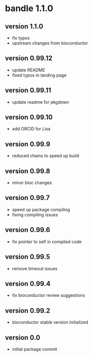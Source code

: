 # bandle 1.1.0

## version 1.1.0
- fix typos
- upstream changes from bioconductor

## version 0.99.12
- update README
- fixed typos in landing page

## version 0.99.11

- update readme for pkgdown
## version 0.99.10

- add ORCID for Lisa
## version 0.99.9

- reduced chains to speed up build
## version 0.99.8

- minor bioc changes 

## version 0.99.7

- speed up package compiling
- fixing compiling issues

## version 0.99.6

- fix pointer to self in compiled code

## version 0.99.5

- remove timeout issues

## version 0.99.4

- fix bioconductor review suggestions

## version 0.99.2

- bioconductor stable version initialized

## version 0.0

- initial package commit


